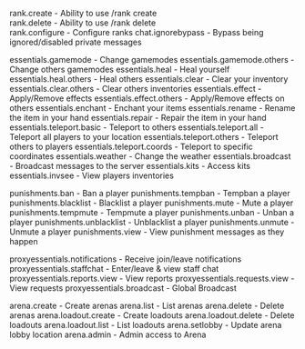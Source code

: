 rank.create - Ability to use /rank create  
rank.delete - Ability to use /rank delete  
rank.configure - Configure ranks
chat.ignorebypass - Bypass being ignored/disabled private messages

essentials.gamemode - Change gamemodes
essentials.gamemode.others - Change others gamemodes
essentials.heal - Heal yourself
essentials.heal.others - Heal others
essentials.clear - Clear your inventory
essentials.clear.others - Clear others inventories
essentials.effect - Apply/Remove effects
essentials.effect.others - Apply/Remove effects on others
essentials.enchant - Enchant your items
essentials.rename - Rename the item in your hand
essentials.repair - Repair the item in your hand
essentials.teleport.basic - Teleport to others
essentials.teleport.all - Teleport all players to your location
essentials.teleport.others - Teleport others to players
essentials.teleport.coords - Teleport to specific coordinates
essentials.weather - Change the weather
essentials.broadcast - Broadcast messages to the server
essentials.kits - Access kits
essentials.invsee - View players inventories

punishments.ban - Ban a player
punishments.tempban - Tempban a player
punishments.blacklist - Blacklist a player
punishments.mute - Mute a player
punishments.tempmute - Tempmute a player
punishments.unban - Unban a player
punishments.unblacklist - Unblacklist a player
punishments.unmute - Unmute a player
punishments.view - View punishment messages as they happen

proxyessentials.notifications - Receive join/leave notifications
proxyessentials.staffchat - Enter/leave & view staff chat
proxyessentials.reports.view - View reports
proxyessentials.requests.view - View requests
proxyessentials.broadcast - Global Broadcast

arena.create - Create arenas
arena.list - List arenas
arena.delete - Delete arenas
arena.loadout.create - Create loadouts
arena.loadout.delete - Delete loadouts
arena.loadout.list - List loadouts
arena.setlobby - Update arena lobby location
arena.admin - Admin access to Arena